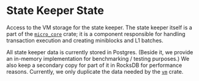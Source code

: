 # State Keeper State

Access to the VM storage for the state keeper. The state keeper itself is a part of the [`micro_core`] crate; it is a
component responsible for handling transaction execution and creating miniblocks and L1 batches.

All state keeper data is currently stored in Postgres. (Beside it, we provide an in-memory implementation for
benchmarking / testing purposes.) We also keep a secondary copy for part of it in RocksDB for performance reasons.
Currently, we only duplicate the data needed by the [`vm`] crate.

[`micro_core`]: ../../bin/micro_core
[`vm`]: ../vm
